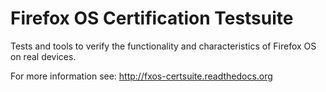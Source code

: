 Firefox OS Certification Testsuite
==================================

Tests and tools to verify the functionality and characteristics of
Firefox OS on real devices.

For more information see: http://fxos-certsuite.readthedocs.org
